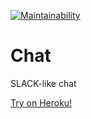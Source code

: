 <!-- ![build CI](https://github.com/u-master/frontend-project-lvl3/workflows/build%20CI/badge.svg) -->

[![Maintainability](https://api.codeclimate.com/v1/badges/5720bf392ef175231f02/maintainability)](https://codeclimate.com/github/u-master/frontend-project-lvl4/maintainability)

# Chat

SLACK-like chat

[Try on Heroku!](https://slack-u-master.herokuapp.com/)
